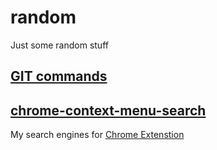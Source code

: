 # random
Just some random stuff

## [GIT commands](git-cmds.md)
## [chrome-context-menu-search](chrome-context-menu-search)
My search engines for [Chrome Extenstion](https://chrome.google.com/webstore/detail/context-menu-search/ocpcmghnefmdhljkoiapafejjohldoga)
